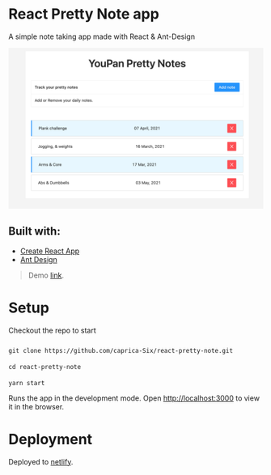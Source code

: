 # React Pretty Note app
A simple note taking app made with React & Ant-Design


<img src="https://raw.githubusercontent.com/caprica-Six/react-pretty-note/main/src/images/youpan-pretty-note.png?sanitize=true&raw=true" />

## Built with: 
- [Create React App](https://github.com/facebook/create-react-app)
- [Ant Design](https://github.com/ant-design)


> Demo [link](https://loving-bhabha-de8b3d.netlify.app/).


# Setup
Checkout the repo to start
### 
```
git clone https://github.com/caprica-Six/react-pretty-note.git

cd react-pretty-note

yarn start
```
</pre>

Runs the app in the development mode.
Open [http://localhost:3000](http://localhost:3000) to view it in the browser.

# Deployment

Deployed to [netlify](https://www.netlify.com/).
